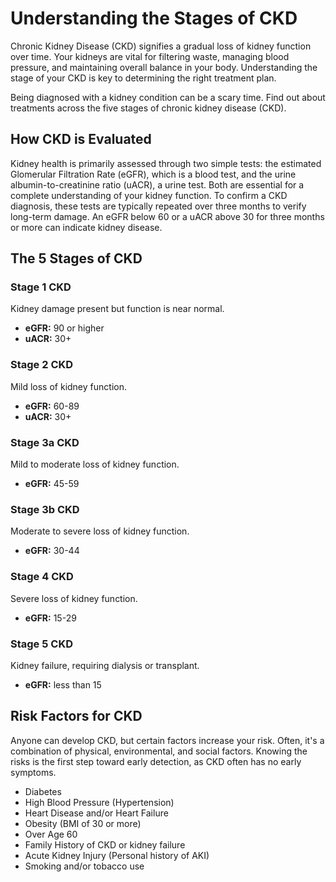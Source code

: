 # Understanding the Stages of CKD
Chronic Kidney Disease (CKD) signifies a gradual loss of kidney function over time. Your kidneys are vital for filtering waste, managing blood pressure, and maintaining overall balance in your body. Understanding the stage of your CKD is key to determining the right treatment plan.

Being diagnosed with a kidney condition can be a scary time. Find out about treatments across the five stages of chronic kidney disease (CKD).

## How CKD is Evaluated
Kidney health is primarily assessed through two simple tests: the estimated Glomerular Filtration Rate (eGFR), which is a blood test, and the urine albumin-to-creatinine ratio (uACR), a urine test. Both are essential for a complete understanding of your kidney function. To confirm a CKD diagnosis, these tests are typically repeated over three months to verify long-term damage. An eGFR below 60 or a uACR above 30 for three months or more can indicate kidney disease.

## The 5 Stages of CKD
### Stage 1 CKD
Kidney damage present but function is near normal.
- **eGFR:** 90 or higher
- **uACR:** 30+

### Stage 2 CKD
Mild loss of kidney function.
- **eGFR:** 60-89
- **uACR:** 30+

### Stage 3a CKD
Mild to moderate loss of kidney function.
- **eGFR:** 45-59

### Stage 3b CKD
Moderate to severe loss of kidney function.
- **eGFR:** 30-44

### Stage 4 CKD
Severe loss of kidney function.
- **eGFR:** 15-29

### Stage 5 CKD
Kidney failure, requiring dialysis or transplant.
- **eGFR:** less than 15

## Risk Factors for CKD
Anyone can develop CKD, but certain factors increase your risk. Often, it's a combination of physical, environmental, and social factors. Knowing the risks is the first step toward early detection, as CKD often has no early symptoms.

- Diabetes
- High Blood Pressure (Hypertension)
- Heart Disease and/or Heart Failure
- Obesity (BMI of 30 or more)
- Over Age 60
- Family History of CKD or kidney failure
- Acute Kidney Injury (Personal history of AKI)
- Smoking and/or tobacco use
